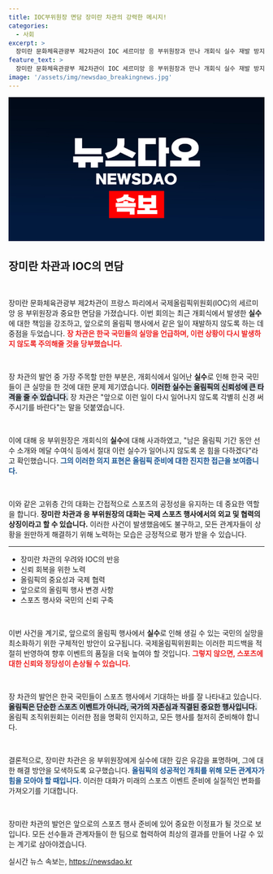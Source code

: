 ```yaml
---
title: IOC부위원장 면담 장미란 차관의 강력한 메시지!
categories:
  - 사회
excerpt: >
  장미란 문화체육관광부 제2차관이 IOC 세르미앙 응 부위원장과 만나 개회식 실수 재발 방지 요청! 국민 실망 초래한 만큼, 신중을 기해 달라며 강조한 모습. 올림픽 앞두고 긴장감 고조!
feature_text: >
  장미란 문화체육관광부 제2차관이 IOC 세르미앙 응 부위원장과 만나 개회식 실수 재발 방지 요청! 국민 실망 초래한 만큼, 신중을 기해 달라며 강조한 모습. 올림픽 앞두고 긴장감 고조!
image: '/assets/img/newsdao_breakingnews.jpg'
---
```


<p><img src="/assets/img/newsdao_breakingnews.jpg" alt="cryptoinkorea 속보" /></p>

<h2 data-ke-size="size26">장미란 차관과 IOC의 면담</h2>

<p data-ke-size="size16">&nbsp;</p>

<p>장미란 문화체육관광부 제2차관이 프랑스 파리에서 국제올림픽위원회(IOC)의 세르미앙 응 부위원장과 중요한 면담을 가졌습니다. 이번 회의는 최근 개회식에서 발생한 <b>실수</b>에 대한 책임을 강조하고, 앞으로의 올림픽 행사에서 같은 일이 재발하지 않도록 하는 데 중점을 두었습니다. <b><span style="color: #ee2323;">장 차관은 한국 국민들의 실망을 언급하며, 이런 상황이 다시 발생하지 않도록 주의해줄 것을 당부했습니다.</span></b> </p>

<p data-ke-size="size16">&nbsp;</p>

<p>장 차관의 발언 중 가장 주목할 만한 부분은, 개회식에서 일어난 <b>실수</b>로 인해 한국 국민들이 큰 실망을 한 것에 대한 문제 제기였습니다. <b><span style="background-color: #21538527;">이러한 실수는 올림픽의 신뢰성에 큰 타격을 줄 수 있습니다.</span></b> 장 차관은 "앞으로 이런 일이 다시 일어나지 않도록 각별히 신경 써주시기를 바란다"는 말을 덧붙였습니다. </p>

<p data-ke-size="size16">&nbsp;</p>

<p>이에 대해 응 부위원장은 개회식의 <b>실수</b>에 대해 사과하였고, "남은 올림픽 기간 동안 선수 소개와 메달 수여식 등에서 절대 이런 실수가 일어나지 않도록 온 힘을 다하겠다"라고 확인했습니다. <b><span style="color: #1a5490;">그의 이러한 의지 표현은 올림픽 준비에 대한 진지한 접근을 보여줍니다.</span></b> </p>

<p data-ke-size="size16">&nbsp;</p>

<p>이와 같은 고위층 간의 대화는 간접적으로 스포츠의 공정성을 유지하는 데 중요한 역할을 합니다. <b>장미란 차관과 응 부위원장의 대화는 국제 스포츠 행사에서의 외교 및 협력의 상징이라고 할 수 있습니다.</b> 이러한 사건이 발생했음에도 불구하고, 모든 관계자들이 상황을 원만하게 해결하기 위해 노력하는 모습은 긍정적으로 평가 받을 수 있습니다. </p>

<hr>

<ul>
    <li>장미란 차관의 우려와 IOC의 반응</li>
    <li>신뢰 회복을 위한 노력</li>
    <li>올림픽의 중요성과 국제 협력</li>
    <li>앞으로의 올림픽 행사 변경 사항</li>
    <li>스포츠 행사와 국민의 신뢰 구축</li>
</ul>

<p data-ke-size="size16">&nbsp;</p>

<p>이번 사건을 계기로, 앞으로의 올림픽 행사에서 <b>실수</b>로 인해 생길 수 있는 국민의 실망을 최소화하기 위한 구체적인 방안이 요구됩니다. 국제올림픽위원회는 이러한 피드백을 적절히 반영하여 향후 이벤트의 품질을 더욱 높여야 할 것입니다. <b><span style="color: #ee2323;">그렇지 않으면, 스포츠에 대한 신뢰와 정당성이 손상될 수 있습니다.</span></b> </p>

<p data-ke-size="size16">&nbsp;</p>

<p>장 차관의 발언은 한국 국민들이 스포츠 행사에서 기대하는 바를 잘 나타내고 있습니다. <b><span style="background-color: #21538527;">올림픽은 단순한 스포츠 이벤트가 아니라, 국가의 자존심과 직결된 중요한 행사입니다.</span></b> 올림픽 조직위원회는 이러한 점을 명확히 인지하고, 모든 행사를 철저히 준비해야 합니다. </p>

<p data-ke-size="size16">&nbsp;</p>

<p>결론적으로, 장미란 차관은 응 부위원장에게 실수에 대한 깊은 유감을 표명하며, 그에 대한 해결 방안을 모색하도록 요구했습니다. <b><span style="color: #1a5490;">올림픽의 성공적인 개최를 위해 모든 관계자가 힘을 모아야 할 때입니다.</span></b> 이러한 대화가 미래의 스포츠 이벤트 준비에 실질적인 변화를 가져오기를 기대합니다. </p>

<p data-ke-size="size16">&nbsp;</p> 

<p>장미란 차관의 발언은 앞으로의 스포츠 행사 준비에 있어 중요한 이정표가 될 것으로 보입니다. 모든 선수들과 관계자들이 한 팀으로 협력하여 최상의 결과를 만들어 나갈 수 있는 계기로 삼아야겠습니다.</p>
실시간 뉴스 속보는, <a href="https://newsdao.kr" rel="dofollow">https://newsdao.kr</a>


